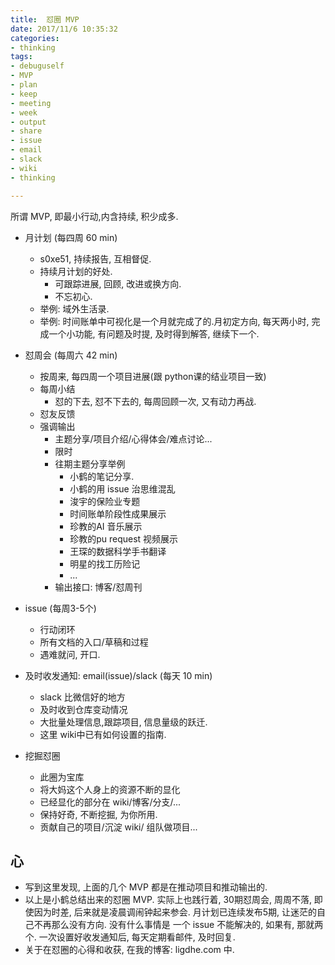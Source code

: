 ```yaml
---
title:  怼圈 MVP
date: 2017/11/6 10:35:32
categories: 
- thinking
tags: 
- debuguself
- MVP
- plan
- keep
- meeting
- week
- output
- share
- issue 
- email 
- slack
- wiki 
- thinking

---
```





所谓 MVP, 即最小行动,内含持续, 积少成多. 

- 月计划 (每四周 60 min)
    - s0xe51, 持续报告, 互相督促. 
    - 持续月计划的好处. 
        - 可跟踪进展, 回顾, 改进或换方向.
        - 不忘初心.  
    - 举例: 域外生活录.
    - 举例: 时间账单中可视化是一个月就完成了的.月初定方向, 每天两小时, 完成一个小功能, 有问题及时提, 及时得到解答, 继续下一个. 

- 怼周会 (每周六 42 min)
    - 按周来, 每四周一个项目进展(跟 python课的结业项目一致)
    - 每周小结
        - 怼的下去, 怼不下去的, 每周回顾一次, 又有动力再战. 
    - 怼友反馈
    - 强调输出
        - 主题分享/项目介绍/心得体会/难点讨论...
        - 限时
        - 往期主题分享举例
            - 小鹤的笔记分享. 
            - 小鹤的用 issue 治思维混乱
            - 浚宇的保险业专题
            - 时间账单阶段性成果展示
            - 珍教的AI 音乐展示
            - 珍教的pu request 视频展示
            - 王琛的数据科学手书翻译
            - 明星的找工历险记
            - ...
        - 输出接口: 博客/怼周刊

- issue (每周3-5个)
    - 行动闭环
    - 所有文档的入口/草稿和过程
    - 遇难就问, 开口. 

- 及时收发通知: email(issue)/slack (每天 10 min)
    - slack 比微信好的地方
    - 及时收到仓库变动情况
    - 大批量处理信息,跟踪项目, 信息量级的跃迁. 
    - 这里 wiki中已有如何设置的指南. 

- 挖掘怼圈 
	- 此圈为宝库
    - 将大妈这个人身上的资源不断的显化
    - 已经显化的部分在 wiki/博客/分支/... 
    - 保持好奇, 不断挖掘, 为你所用. 
    - 贡献自己的项目/沉淀 wiki/ 组队做项目...


## 心
- 写到这里发现, 上面的几个 MVP 都是在推动项目和推动输出的. 
- 以上是小鹤总结出来的怼圈 MVP. 实际上也践行着, 30期怼周会, 周周不落, 即使因为时差, 后来就是凌晨调闹钟起来参会. 月计划已连续发布5期, 让迷茫的自己不再那么没有方向. 没有什么事情是 一个 issue 不能解决的, 如果有, 那就两个. 一次设置好收发通知后, 每天定期看邮件, 及时回复. 
- 关于在怼圈的心得和收获, 在我的博客:  ligdhe.com 中. 